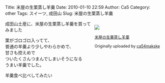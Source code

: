 Title: 米屋の生栗蒸し羊羹
Date: 2010-01-10 22:59
Author: Ca5
Category: other
Tags: スイーツ, 成田山
Slug: 米屋の生栗蒸し羊羹

<div style="float: right; margin-left: 10px; margin-bottom: 10px;">

[![](http://farm5.static.flickr.com/4033/4261833761_74398f9773_m.jpg)](http://www.flickr.com/photos/46200029@N06/4261833761/ "photo sharing")  
  
<span style="font-size: 0.9em; margin-top: 0px;">  

[米屋の生栗蒸し羊羹](http://www.flickr.com/photos/46200029@N06/4261833761/)  
  
Originally uploaded by
[ca54makske](http://www.flickr.com/people/46200029@N06/)  
</span>

</div>

成田山土産に、米屋の生栗蒸し羊羹を買ってみました

栗がゴロゴロ入ってて、  
普通の羊羹より少しやわらかめで、  
甘さも控えめで  
ついたくさんつまんでしまいそうになる  
うまい羊羹でした。

羊羹食べ比べしてみたい  
  

